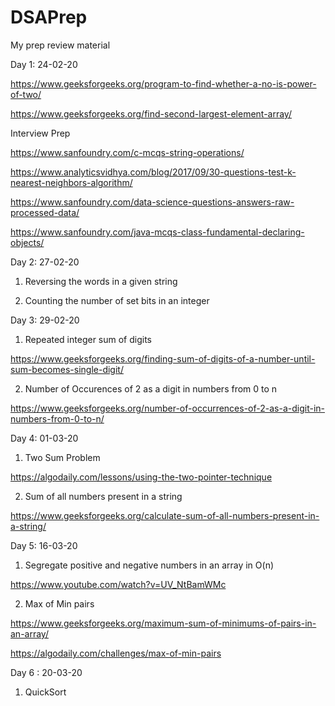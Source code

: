 # DSAPrep
My prep review material

Day 1: 24-02-20

https://www.geeksforgeeks.org/program-to-find-whether-a-no-is-power-of-two/

https://www.geeksforgeeks.org/find-second-largest-element-array/

Interview Prep

https://www.sanfoundry.com/c-mcqs-string-operations/

https://www.analyticsvidhya.com/blog/2017/09/30-questions-test-k-nearest-neighbors-algorithm/

https://www.sanfoundry.com/data-science-questions-answers-raw-processed-data/

https://www.sanfoundry.com/java-mcqs-class-fundamental-declaring-objects/

Day 2: 27-02-20

1. Reversing the words in a given string

2. Counting the number of set bits in an integer

Day 3: 29-02-20

1. Repeated integer sum of digits

https://www.geeksforgeeks.org/finding-sum-of-digits-of-a-number-until-sum-becomes-single-digit/

2. Number of Occurences of 2 as a digit in numbers from 0 to n

https://www.geeksforgeeks.org/number-of-occurrences-of-2-as-a-digit-in-numbers-from-0-to-n/

Day 4: 01-03-20

1. Two Sum Problem

https://algodaily.com/lessons/using-the-two-pointer-technique

2. Sum of all numbers present in a string

https://www.geeksforgeeks.org/calculate-sum-of-all-numbers-present-in-a-string/

Day 5: 16-03-20

1. Segregate positive and negative numbers in an array in O(n)

https://www.youtube.com/watch?v=UV_NtBamWMc

2. Max of Min pairs

https://www.geeksforgeeks.org/maximum-sum-of-minimums-of-pairs-in-an-array/

https://algodaily.com/challenges/max-of-min-pairs


Day 6 : 20-03-20

1. QuickSort


